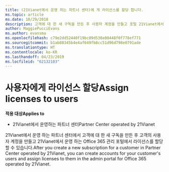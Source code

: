 ```yaml
---
title: (21Vianet에서 운영 하는 파트너 센터)에 게 라이선스를 할당 합니다.
ms.topic: article
ms.date: 10/29/2018
description: 고객에 대 한 새 구독을 만든 후 사용자 계정을 만들고 포털 21Vianet에서 운영 하는 Office 365에서 특정 사용자에 게 라이선스를 할당할 수 있습니다.
author: MaggiePucciEvans
ms.author: evansma
ms.openlocfilehash: c79e2dd52440f19bc09d530a98448f0f778ef771
ms.sourcegitcommit: b1ab80345b4e4af649fb8cc51d96d798e0791ade
ms.translationtype: HT
ms.contentlocale: ko-KR
ms.lasthandoff: 04/23/2019
ms.locfileid: "62132103"
---
```

# <a name="assign-licenses-to-users"></a><span data-ttu-id="f7905-103">사용자에게 라이선스 할당</span><span class="sxs-lookup"><span data-stu-id="f7905-103">Assign licenses to users</span></span>

<span data-ttu-id="f7905-104">**적용 대상**</span><span class="sxs-lookup"><span data-stu-id="f7905-104">**Applies to**</span></span>

-   <span data-ttu-id="f7905-105">21Vianet에서 운영하는 파트너 센터</span><span class="sxs-lookup"><span data-stu-id="f7905-105">Partner Center operated by 21Vianet</span></span>


<span data-ttu-id="f7905-106">21Vianet에서 운영 하는 파트너 센터에서 고객에 대 한 새 구독을 만든 후 고객의 사용자 계정을 만들고 21Vianet에서 운영 하는 Office 365 관리 포털에서 라이선스를 할당할 수 있습니다.</span><span class="sxs-lookup"><span data-stu-id="f7905-106">After you create a new subscription for a customer in Partner Center operated by 21Vianet, you can create accounts for your customer's users and assign licenses to them in the admin portal for Office 365 operated by 21Vianet.</span></span> 

